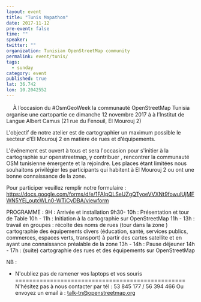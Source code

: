 ```yaml
---
layout: event
title: "Tunis Mapathon"
date: 2017-11-12
pre-event: false
time: ""
speaker:
twitter: ""
organization: Tunisian OpenStreetMap community
permalink: event/tunis/
tags:
  - sunday
category: event
published: true
lat: 36.742
lon: 10.2042552
---
```

　
À l’occasion du #OsmGeoWeek la communauté OpenStreetMap Tunisia organise une cartopartie ce dimanche 12 novembre 2017 à à l’Institut de Langue Albert Camus (21 rue du Fenouil, El Mourouj 2)

L'objectif de notre atelier est de cartographier un maximum possible le secteur d’El Mourouj 2 en matière de rues et d’équipements.

L'événement est ouvert à tous et sera l'occasion pour s'initier à la cartographie sur openstreetmap, y contribuer , rencontrer la communauté OSM tunisienne émergente et la rejoindre. Les places étant limitées nous souhaitons privilégier les participants qui habitent à El Mourouj 2 ou ont une bonne connaissance de la zone.

Pour participer veuillez remplir notre formulaire : https://docs.google.com/forms/d/e/1FAIpQLSeUZgQTyoeVVXNt9fowulUjMFWN5YEj_outcWLn0-WTiCyDBA/viewform

PROGRAMME :
9H : Arrivée et installation
9h30- 10h : Présentation et tour de Table
10h - 11h : Initiation à la cartographie sur OpenStreetMap
11h - 13h : travail en groupes :
récolte des noms de rues (tour dans la zone )
cartographie des équipements divers (éducation, santé, services publics, commerces, espaces verts, transport) à partir des cartes satellite et en ayant une connaissance préalable de la zone
13h - 14h : Pause déjeuner
14h - 17h : (suite) cartographie des rues et des équipements sur OpenStreetMap

NB :
- N'oubliez pas de ramener vos laptops et vos souris
=================================================
N'hésitez pas à nous contacter par tél : 53 845 177 / 56 394 466
Ou envoyez un email à : talk-tn@openstreetmap.org
